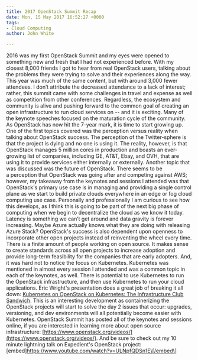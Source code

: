 ```yaml
---
title: 2017 OpenStack Summit Recap
date: Mon, 15 May 2017 16:52:27 +0000
tags:
- Cloud Computing
author: John White

---
```

2016 was my first OpenStack Summit and my eyes were opened to something new and fresh that I had not experienced before. With my closest 8,000 friends I got to hear from real OpenStack users, talking about the problems they were trying to solve and their experiences along the way. This year was much of the same content, but with around 3,000 fewer attendees. I don’t attribute the decreased attendance to a lack of interest; rather, this summit came with some challenges in travel and expense as well as competition from other conferences. Regardless, the ecosystem and community is alive and pushing forward to the common goal of creating an open infrastructure to run cloud services on -- and it is exciting. Many of the keynote speeches focused on the maturation cycle of the community. As OpenStack has now hit the 7-year mark, it is time to start growing up. One of the first topics covered was the perception versus reality when talking about OpenStack success. The perception of the Twitter-sphere is that the project is dying and no one is using it. The reality, however, is that OpenStack manages 5 million cores in production and boasts an ever-growing list of companies, including GE, AT&T, Ebay, and OVH, that are using it to provide services either internally or externally. Another topic that was discussed was the future of OpenStack. There seems to be a perception that OpenStack was going after and competing against AWS; however, my takeaway from the keynotes and sessions I attended was that OpenStack's primary use case is in managing and providing a single control plane as we start to build private clouds everywhere in an edge or fog cloud computing use case. Personally and professionally I am curious to see how this develops, as I think this is going to be part of the next big phase of computing when we begin to decentralize the cloud as we know it today. Latency is something we can’t get around and data gravity is forever increasing. Maybe Azure actually knows what they are doing with releasing Azure Stack? OpenStack's success is also dependent upon openness to incorporate other open projects instead of reinventing the wheel every time. There is a finite amount of people working on open source. It makes sense to create standards across all open projects to increase adoption and provide long-term feasibility for the companies that are early adopters. And, it was hard not to notice the focus on Kubernetes. Kubernetes was mentioned in almost every session I attended and was a common topic in each of the keynotes, as well. There is potential to use Kubernetes to run the OpenStack infrastructure, and then use Kubernetes to run your cloud applications. Eric Wright's presentation does a great job of breaking it all down: [Kubernetes on OpenStack on Kubernetes: The Infrastructure Club Sandwich](https://www.openstack.org/videos/boston-2017/kubernetes-on-openstack-on-kubernetes-the-infrastructure-club-sandwich). This is an interesting development as containerizing the OpenStack projects will start to solve the day 2 issues that occur: upgrades, versioning, and dev environments will all potentially become easier with Kubernetes. OpenStack Summit has posted all of the keynotes and sessions online, if you are interested in learning more about open source infrastructure: [https://www.openstack.org/videos/](https://www.openstack.org/videos/). And be sure to check out my 10 minute lightning talk on Expedient's OpenStack project: \[embed\]https://www.youtube.com/watch?v=ULNpfQDSn1E\[/embed\]